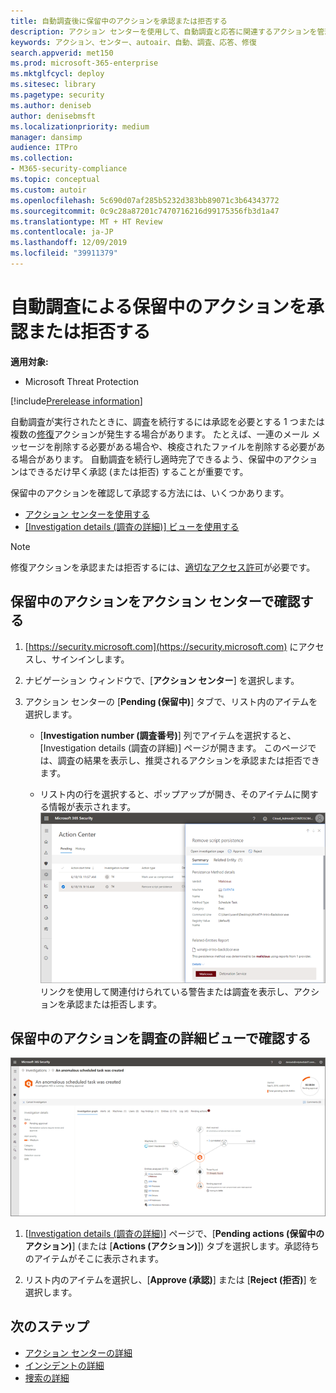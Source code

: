 ```yaml
---
title: 自動調査後に保留中のアクションを承認または拒否する
description: アクション センターを使用して、自動調査と応答に関連するアクションを管理する
keywords: アクション、センター、autoair、自動、調査、応答、修復
search.appverid: met150
ms.prod: microsoft-365-enterprise
ms.mktglfcycl: deploy
ms.sitesec: library
ms.pagetype: security
ms.author: deniseb
author: denisebmsft
ms.localizationpriority: medium
manager: dansimp
audience: ITPro
ms.collection:
- M365-security-compliance
ms.topic: conceptual
ms.custom: autoir
ms.openlocfilehash: 5c690d07af285b5232d383bb89071c3b64343772
ms.sourcegitcommit: 0c9c28a87201c7470716216d99175356fb3d1a47
ms.translationtype: MT + HT Review
ms.contentlocale: ja-JP
ms.lasthandoff: 12/09/2019
ms.locfileid: "39911379"
---
```

# <a name="approve-or-reject-pending-actions-from-automated-investigations"></a>自動調査による保留中のアクションを承認または拒否する

**適用対象:**
- Microsoft Threat Protection

[!include[Prerelease information](prerelease.md)]

自動調査が実行されたときに、調査を続行するには承認を必要とする 1 つまたは複数の[修復](mtp-action-center.md#remediation-actions)アクションが発生する場合があります。 たとえば、一連のメール メッセージを削除する必要がある場合や、検疫されたファイルを削除する必要がある場合があります。 自動調査を続行し適時完了できるよう、保留中のアクションはできるだけ早く承認 (または拒否) することが重要です。 

保留中のアクションを確認して承認する方法には、いくつかあります。
- [アクション センターを使用する](#review-a-pending-action-in-the-action-center)
- [[Investigation details (調査の詳細)] ビューを使用する](#review-a-pending-action-in-the-investigation-details-view)

> [!NOTE]
> 修復アクションを承認または拒否するには、[適切なアクセス許可](mtp-action-center.md#required-permissions-for-action-center-tasks)が必要です。

## <a name="review-a-pending-action-in-the-action-center"></a>保留中のアクションをアクション センターで確認する

1. [https://security.microsoft.com](https://security.microsoft.com) にアクセスし、サインインします。 

2. ナビゲーション ウィンドウで、[**アクション センター**] を選択します。 

3. アクション センターの [**Pending (保留中)**] タブで、リスト内のアイテムを選択します。 

    - [**Investigation number (調査番号)**] 列でアイテムを選択すると、[Investigation details (調査の詳細)] ページが開きます。 このページでは、調査の結果を表示し、推奨されるアクションを承認または拒否できます。
 
    - リスト内の行を選択すると、ポップアップが開き、そのアイテムに関する情報が表示されます。 <br/>![アクションを承認または拒否する](../images/air-actioncenter-itemselected.png)<br/>リンクを使用して関連付けられている警告または調査を表示し、アクションを承認または拒否します。

## <a name="review-a-pending-action-in-the-investigation-details-view"></a>保留中のアクションを調査の詳細ビューで確認する

![調査の詳細](../images/mtp-air-investdetails.png)

1. [[Investigation details (調査の詳細)](mtp-autoir-results.md)] ページで、[**Pending actions (保留中のアクション)**] (または [**Actions (アクション)**]) タブを選択します。承認待ちのアイテムがそこに表示されます。

2. リスト内のアイテムを選択し、[**Approve (承認)**] または [**Reject (拒否)**] を選択します。

## <a name="next-steps"></a>次のステップ

- [アクション センターの詳細](mtp-action-center.md)
- [インシデントの詳細](incidents-overview.md)
- [捜索の詳細](advanced-hunting-overview.md)

